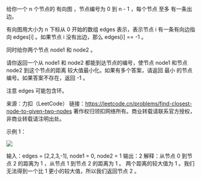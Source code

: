 给你一个 n 个节点的 有向图 ，节点编号为 0 到 n - 1 ，每个节点 至多 有一条出边。

有向图用大小为 n 下标从 0 开始的数组 edges 表示，表示节点 i 有一条有向边指向 edges[i] 。如果节点 i 没有出边，那么 edges[i] == -1 。

同时给你两个节点 node1 和 node2 。

请你返回一个从 node1 和 node2 都能到达节点的编号，使节点 node1 和节点 node2 到这个节点的距离 较大值最小化。如果有多个答案，请返回 最小 的节点编号。如果答案不存在，返回 -1 。

注意 edges 可能包含环。

来源：力扣（LeetCode）
链接：https://leetcode.cn/problems/find-closest-node-to-given-two-nodes
著作权归领扣网络所有。商业转载请联系官方授权，非商业转载请注明出处。

示例 1：

![](https://assets.leetcode.com/uploads/2022/06/07/graph4drawio-2.png)

输入：edges = [2,2,3,-1], node1 = 0, node2 = 1
输出：2
解释：从节点 0 到节点 2 的距离为 1 ，从节点 1 到节点 2 的距离为 1 。
两个距离的较大值为 1 。我们无法得到一个比 1 更小的较大值，所以我们返回节点 2 。

```c++

```
